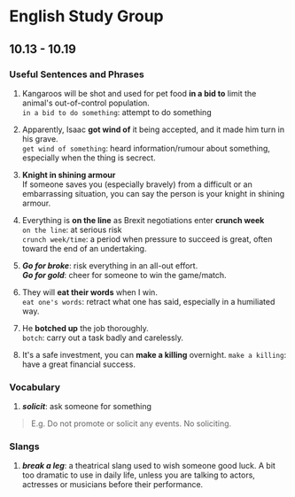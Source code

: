 # English Study Group
## 10.13 - 10.19

### Useful Sentences and Phrases

1. Kangaroos will be shot and used for pet food **in a bid to** limit the animal's out-of-control population.  
``in a bid to do something``: attempt to do something

2. Apparently, Isaac **got wind of** it being accepted, and it made him turn in his grave.   
``get wind of something``: heard information/rumour about something, especially when the thing is secrect.

3. **Knight in shining armour**  
If someone saves you (especially bravely) from a difficult or an embarrassing situation, you can say the person is your knight in shining armour.

4. Everything is **on the line** as Brexit negotiations enter **crunch week**  
``on the line``: at serious risk  
``crunch week/time``: a period when pressure to succeed is great, often toward the end of an undertaking. 

5. ***Go for broke***: risk everything in an all-out effort.   
***Go for gold***: cheer for someone to win the game/match.

6. They will **eat their words** when I win.  
``eat one's words``: retract what one has said, especially in a humiliated way.

7. He **botched up** the job thoroughly.  
``botch``: carry out a task badly and carelessly.  

8. It's a safe investment, you can **make a killing** overnight.
``make a killing``: have a great financial success.


### Vocabulary
1. ***solicit***: ask someone for something
> E.g. Do not promote or solicit any events. No soliciting.

### Slangs  
1. ***break a leg***: a theatrical slang used to wish someone good luck. A bit too dramatic to use in daily life, unless you are talking to actors, actresses or musicians before their performance.
